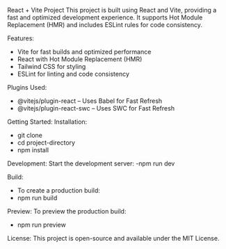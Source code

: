React + Vite Project
This project is built using React and Vite, providing a fast and optimized development experience. It supports Hot Module Replacement (HMR) and includes ESLint rules for code consistency.

Features:

- Vite for fast builds and optimized performance
- React with Hot Module Replacement (HMR)
- Tailwind CSS for styling
- ESLint for linting and code consistency

Plugins Used:

- @vitejs/plugin-react – Uses Babel for Fast Refresh
- @vitejs/plugin-react-swc – Uses SWC for Fast Refresh

Getting Started:
Installation:

- git clone <repository-url>
- cd project-directory
- npm install

Development:
Start the development server:
-npm run dev

Build:

- To create a production build:
- npm run build

Preview:
To preview the production build:

- npm run preview

License:
This project is open-source and available under the MIT License.
